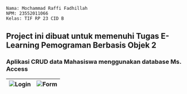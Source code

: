 ```
Nama: Mochammad Raffi Fadhillah
NPM: 23552011066
Kelas: TIF RP 23 CID B
````
## Project ini dibuat untuk memenuhi Tugas E-Learning Pemograman Berbasis Objek 2

### Aplikasi CRUD data Mahasiswa menggunakan database Ms. Access
![Login](https://github.com/user-attachments/assets/8f03b27e-40a3-4b6a-8e24-809f7e254125) | ![Form](https://github.com/user-attachments/assets/eec0c4a6-6df0-4b40-aceb-0a91c57f864e)
|:-------------------------------:|:-------------------------------:|
